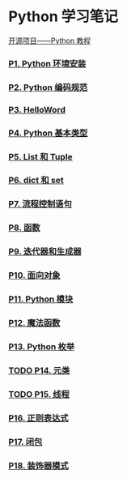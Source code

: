 # Python 学习笔记

[开源项目——Python 教程](https://github.com/walter201230/Python?tab=readme-ov-file)

### [P1. Python 环境安装](p1-env-install/README.md)

### [P2. Python 编码规范](p2-code-specification/README.md)

### [P3. HelloWord](p3-hello-word/README.md)

### [P4. Python 基本类型](p4-base-type/README.md)

### [P5. List 和 Tuple](p5-array/README.md)

### [P6. dict 和 set](/p6-dictionary/README.md)

### [P7. 流程控制语句](/p7-control-statemant/README.md)

### [P8. 函数](/p8-function/README.md)

### [P9. 迭代器和生成器](p9-Iterators/README.md)

### [P10. 面向对象](p10-object/README.md)

### [P11. Python 模块](p11-module/README.md)

### [P12. 魔法函数](p12-megic-function/README.md)

### [P13. Python 枚举](p13-enums/README.md)

### [TODO P14. 元类](p14-metaclass/README.md)

### [TODO P15. 线程](p15-thread/README.md)

### [P16. 正则表达式](p16-regular/README.md)

### [P17. 闭包](p17-closure/README.md)

### [P18. 装饰器模式](p18-decorator/README.md)